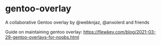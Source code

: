 # gentoo-overlay
A collaborative Gentoo overlay by @webknjaz, @anxolerd and friends

Guide on maintaining gentoo overlay: https://flewkey.com/blog/2021-03-29-gentoo-overlays-for-noobs.html
